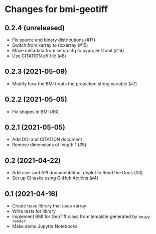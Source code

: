 Changes for bmi-geotiff
=======================

0.2.4 (unreleased)
------------------

- Fix source and binary distributions (#17)
- Switch from xarray to rioxarray (#15)
- Move metadata from setup.cfg to pyproject.toml (#14)
- Use CITATION.cff file (#8)


0.2.3 (2021-05-09)
------------------

- Modify how the BMI treats the projection string variable (#7)


0.2.2 (2021-05-05)
------------------

- Fix shapes in BMI (#6)


0.2.1 (2021-05-05)
------------------

- Add DOI and CITATION document
- Remove dimensions of length 1 (#5)


0.2 (2021-04-22)
----------------

- Add user and API documentation, deplot to Read the Docs (#3)
- Set up CI tasks using GitHub Actions (#4)


0.1 (2021-04-16)
----------------

- Create base library that uses xarray
- Write tests for library
- Implement BMI for GeoTiff class from template generated by `bmipy-render`
- Make demo Jupyter Notebooks
